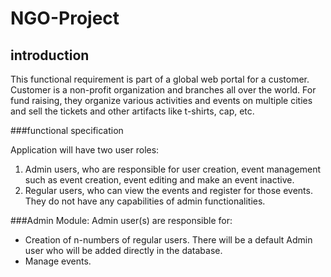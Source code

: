 # NGO-Project
## introduction
This functional requirement is part of a global web portal for a customer. Customer is a non-profit organization and branches all over the world. For fund raising, they organize various activities and events on multiple cities and sell the tickets and other artifacts like t-shirts, cap, etc. 

###functional specification

Application will have two user roles:
1. Admin users, who are responsible for user creation, event management such as event creation, event editing and make an event inactive.
2. Regular users, who can view the events and register for those events. They do not have any capabilities of admin functionalities.

###Admin Module:
Admin user(s) are responsible for:
- Creation of n-numbers of regular users. There will be a default Admin user who will be added directly in the database.
- Manage events.
